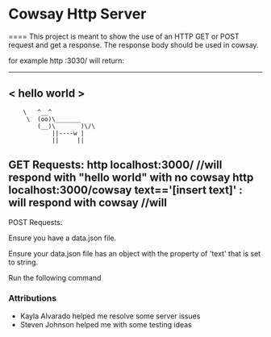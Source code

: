 # Cowsay Http Server
====
This project is meant to show the use of an HTTP GET or POST request and get a response.  The response body should be used in cowsay.

for example http :3030/ will return:
 _____________
< hello world >
 -------------
        \   ^__^
         \  (oo)\_______
            (__)\       )\/\
                ||----w |
                ||     ||

## GET Requests: http localhost:3000/ //will respond with "hello world" with no cowsay http localhost:3000/cowsay text=='[insert text]' : will respond with cowsay //will

POST Requests:

Ensure you have a data.json file.

Ensure your data.json file has an object with the property of 'text' that is set to string.

Run the following command
### Attributions
- Kayla Alvarado helped me resolve some server issues
- Steven Johnson helped me with some testing ideas
